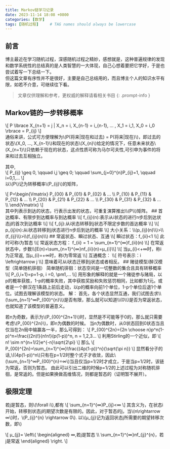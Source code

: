 ```yaml
---
title: Markov链学习记录
date: 2023-11-14 18:08 +0800
categories: [数学]
tags: [随机过程]     # TAG names should always be lowercase
---
```



<script type="text/javascript" id="MathJax-script" async
      src="https://cdn.jsdelivr.net/npm/mathjax@4.0.0-beta.3/tex-mml-chtml.js">
      </script>

## 前言
博主最近在学习随机过程，深感随机过程之精妙，感想就是，这种普遍规律的发现和数学系统性的总结真的是人类智慧的一大体现，自己心想着要把它学好，于是也尝试着写一下总结一下。  
但这篇文章有序性并不是很好，主要是自己总结用的，而且博主个人的知识水平有限，如若不介意，可继续往下看。
> 文章仅供理解和参考，更权威的解释请看相关书目
{: .prompt-info }

## Markov链的一步转移概率
\\[
P \lbrace X_{n+1} = j | X_n = i, X_{n-1} = i_{n-1}, ... , X_1 = i_1, X_0 = i_0 \rbrace = P_{ij}
\\]  
通俗来讲，公式可方便理解为\\(P(将来|现在和过去) = P(将来|现在)\\)，即过去的状态\\(X_0, ..., X_{n-1}\\)和现在的状态\\(X_{n}\\)给定的情况下，任意未来状态\\(X_{n+1}\\)只依赖于现在的状态，这点性质可称为马尔可夫性,可引申为事件的将来和过去互相独立。

其中,  
\\[
P_{ij} \geq 0, \qquad  i,j \geq 0; \qquad \sum_{j=0}^{n}P_{ij}=1, \qquad i=0,1,...
\\]  
以\\(P\\)记为转移概率\\(P_{ij}\\)的矩阵，  
 <div> 
\[
P=\begin{Vmatrix}
P_{00} & P_{01} & P_{02} & ... \\
P_{10} & P_{11} & P_{12} & ... \\
P_{20} & P_{21} & P_{22} & ... \\
P_{30} & P_{31} & P_{32} & ... \\
\end{Vmatrix}
\]
 </div> 
其中列表示到达的状态，行表示出发的状态，可重复演算推出\\(P\\)矩阵。  
## 首达概率、有限步到达概率与到达概率
\\[
f_{ij}(n):表示从i状态的进行n步后到达状态j的首次到达概率 
\\]
\\[
f_{ij}:从i状态转移到j状态不限定步数的首达概率
\\]
\\[
p_{ij}(n):从i状态转移到j状态进行n步后到达的概率
\\]
大小关系：\\(p_{ij}(n)\\)>\\(f_{ij}\\)>\\(f_{ij}(n)\\)
## 常返状态、瞬过状态、互通
\\[
瞬过状态：f_{ii}<1  
\\]
此时可称i为暂态
\\[
常返状态方程：
f_{ii} = 1 = \sum_{n=1}^{∞}f_{ii}(n)
\\]
在常返状态中，步数\\[E(n)=\sum_{n=1}^{∞}nf_{ii}(n)=μ_{i}\\]
\\[
当μ_{i}<+∞时，称i为正常返,
当μ_{i}=+∞时，称i为零常返     
\\]
互通概念：
\\[
符号表示：i \leftrightarrow j
\\]
意味着可从i状态迁移到j状态或者相反。
## 赌徒模型/醉汉模型（简单随机徘徊）
简单随机徘徊：状态空间是一切整数的集合且具有转移概率
\\[
P_{i,i+1}=p=1-p, i =0, \pm1,...      
\\]
用形象的解释的就是一个赌徒参与赌局，以p的概率获胜，1-p的概率失败，其中获胜奖励和失败惩罚相同，比如都为1元。或者是一个醉汉在1条路上前后走动，以p的概率向前1个单位，1-p个单位后退1个单位。试图去理解该模型的状态。
解：
首先，各个状态显然互通，我们试图去求\\(\sum_{n=1}^∞P_{00}^{n}\\)是否有限，那么就可以知道\\(0\\)是否为常返状态，也就知道了该模型的普遍意义。

若n为奇数，表示为\\(P_{00}^{2n+1}\\)时，显然是不可能等于0的，那么就只需要考虑\\(P_{00}^{2n}\\)，即n为偶数的时候。
当n为偶数时，从0状态回到0状态当且仅当在2n局中输赢各一半，那么可得到：
\\[
P_{00}^{2n}={2n \choose n}p^n(1-p)^n=\frac{(2n)!}{n!n!}(p(1-p))^n, n = 1,2,3...
\\]
利用Stirling的一个近似，即
\\[
n! \sim n^{n+1/2}e^{-n}\sqrt{2\pi} 
\\]
那么
\\[
P_{00}^{2n}=\sum_{n=1}^{∞}\frac{(4p(1-p))^n}{\sqrt{\pi n}}
\\]
显然看分子的话,\\((4p(1-p))^n\\)只有在p=1/2时整个式子才收敛，因此\\(\sum_{n=1}^∞P_{00}^{n}=∞\\)当且仅当p=1/2时才成立，于是当p=1/2时，该链为常返，否则为暂态。
由此可以引出二维的时候p=1/2的上述过程为对称随机徘徊，是常返的。但是如果换做高维情况，则都是暂态的（证明暂不展开）。
## 极限定理
若j是暂态，则\\(\forall i\\),都有
\\[
\sum_{n=1}^{∞}P_{ij}<∞
\\]
其含义为，在状态i开始，转移到状态j的期望次数是有限的。因此，对于暂态的j，当\\(n\rightarrow ∞\\)时，\\(P_{ij}^{n} \rightarrow 0\\).
以\\(μ_{jj}记为返回状态j所需要的期望转移次数，即\\)
 <div> 
\[
μ_{jj}=
\left\{
\begin{aligned} 
∞,若j是暂态 \\ 
\sum_{n=1}^{∞}nf_{jj}^{n}，若j是常返
\end{aligned}
\right.
\]
 </div> 
